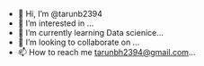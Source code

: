 - 👋 Hi, I’m @tarunb2394
- 👀 I’m interested in ...
- 🌱 I’m currently learning Data scienice...
- 💞️ I’m looking to collaborate on ...
- 📫 How to reach me tarunbh2394@gmail.com...

<!---
tarunb2394/tarunb2394 is a ✨ special ✨ repository because its `README.md` (this file) appears on your GitHub profile.
You can click the Preview link to take a look at your changes.
--->
